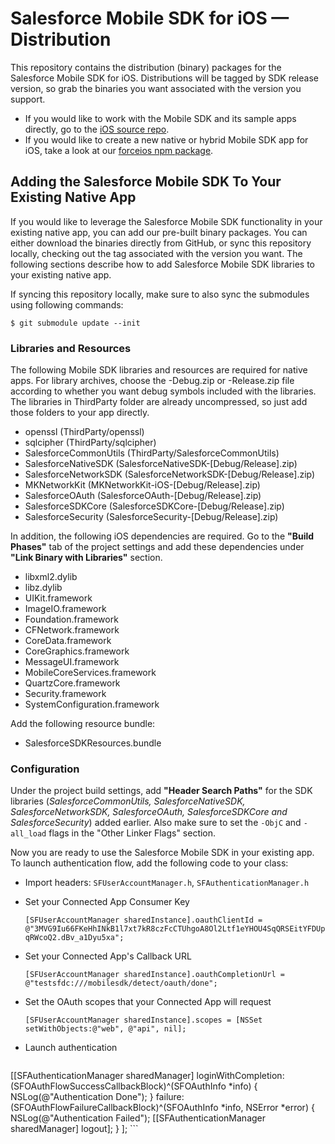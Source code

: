 # Salesforce Mobile SDK for iOS — Distribution

This repository contains the distribution (binary) packages for the Salesforce Mobile SDK for iOS.  Distributions will be tagged by SDK release version, so grab the binaries you want associated with the version you support.

- If you would like to work with the Mobile SDK and its sample apps directly, go to the [iOS source repo](https://github.com/forcedotcom/SalesforceMobileSDK-iOS).
- If you would like to create a new native or hybrid Mobile SDK app for iOS, take a look at our [forceios npm package](https://npmjs.org/package/forceios).

## Adding the Salesforce Mobile SDK To Your Existing Native App

If you would like to leverage the Salesforce Mobile SDK functionality in your existing native app, you can add our pre-built binary packages.  You can either download the binaries directly from GitHub, or sync this repository locally, checking out the tag associated with the version you want.  The following sections describe how to add Salesforce Mobile SDK libraries to your existing native app.

If syncing this repository locally, make sure to also sync the submodules using following commands:

    $ git submodule update --init

### Libraries and Resources

The following Mobile SDK libraries and resources are required for native apps.  For library archives, choose the -Debug.zip or -Release.zip file according to whether you want debug symbols included with the libraries.  The libraries in ThirdParty folder are already uncompressed, so just add those folders to your app directly.

- openssl (ThirdParty/openssl)
- sqlcipher (ThirdParty/sqlcipher)
- SalesforceCommonUtils (ThirdParty/SalesforceCommonUtils)
- SalesforceNativeSDK (SalesforceNativeSDK-[Debug/Release].zip)
- SalesforceNetworkSDK (SalesforceNetworkSDK-[Debug/Release].zip)
- MKNetworkKit (MKNetworkKit-iOS-[Debug/Release].zip)
- SalesforceOAuth (SalesforceOAuth-[Debug/Release].zip)
- SalesforceSDKCore (SalesforceSDKCore-[Debug/Release].zip)
- SalesforceSecurity (SalesforceSecurity-[Debug/Release].zip)

In addition, the following iOS dependencies are required. Go to the **"Build Phases"** tab of the project settings and add these dependencies under **"Link Binary with Libraries"** section.

- libxml2.dylib
- libz.dylib
- UIKit.framework
- ImageIO.framework
- Foundation.framework
- CFNetwork.framework
- CoreData.framework
- CoreGraphics.framework
- MessageUI.framework
- MobileCoreServices.framework
- QuartzCore.framework
- Security.framework
- SystemConfiguration.framework

Add the following resource bundle:

- SalesforceSDKResources.bundle

### Configuration

Under the project build settings, add **"Header Search Paths"** for the SDK libraries (*SalesforceCommonUtils, SalesforceNativeSDK, SalesforceNetworkSDK, SalesforceOAuth, SalesforceSDKCore and SalesforceSecurity*) added earlier. Also make sure to set the `-ObjC` and `-all_load` flags in the "Other Linker Flags" section.


Now you are ready to use the Salesforce Mobile SDK in your existing app. To launch authentication flow, add the following code to your class:

- Import headers: `SFUserAccountManager.h`, `SFAuthenticationManager.h`

- Set your Connected App Consumer Key

    `[SFUserAccountManager sharedInstance].oauthClientId = @"3MVG9Iu66FKeHhINkB1l7xt7kR8czFcCTUhgoA8Ol2Ltf1eYHOU4SqQRSEitYFDUpqRWcoQ2.dBv_a1Dyu5xa";`

- Set your Connected App's Callback URL

    `[SFUserAccountManager sharedInstance].oauthCompletionUrl = @"testsfdc:///mobilesdk/detect/oauth/done";`

- Set the OAuth scopes that your Connected App will request

    `[SFUserAccountManager sharedInstance].scopes = [NSSet setWithObjects:@"web", @"api", nil];`

- Launch authentication

    ```
[[SFAuthenticationManager sharedManager]
    loginWithCompletion:(SFOAuthFlowSuccessCallbackBlock)^(SFOAuthInfo *info) {
        NSLog(@"Authentication Done");
    }
    failure:(SFOAuthFlowFailureCallbackBlock)^(SFOAuthInfo *info, NSError *error) {
        NSLog(@"Authentication Failed");
       [[SFAuthenticationManager sharedManager] logout];
    }
];
    ```
